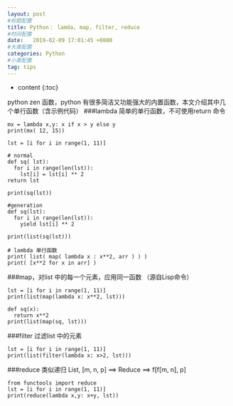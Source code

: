 ```yaml
---
layout: post
#标题配置
title: Python： lamda, map, filter, reduce
#时间配置
date:   2019-02-09 17:01:45 +0800
#大类配置
categories: Python
#小类配置
tag: tips
---
```


* content
{:toc}

python zen 函数，python 有很多简洁又功能强大的内置函数，本文介绍其中几个单行函数（含示例代码）
###lambda 简单的单行函数，不可使用return 命令
```
mx = lambda x,y: x if x > y else y 
print(mx( 12, 15)) 

lst = [i for i in range(1, 11)]

# normal
def sq( lst):
  for i in range(len(lst)):
    lst[i] = lst[i] ** 2
return lst

print(sq(lst))

#generation 
def sq(lst):
  for i in range(len(lst)):
    yield lst[i] ** 2

print(list(sq(lst)))

# lambda 单行函数
print( list( map( lambda x : x**2, arr ) ) )
print( [x**2 for x in arr] )                   

```
###map，对list 中的每一个元素，应用同一函数 （源自Lisp命令）
```
lst = [i for i in range(1, 11)]
print(list(map(lambda x: x**2, lst)))

def sq(x):
  return x**2
print(list(map(sq, lst)))
```
###filter 过滤list 中的元素
```
lst = [i for i in range(1, 11)]
print(list(filter(lambda x: x>2, lst)))
```
###reduce 类似递归
List, [m, n, p]  ==> Reduce ==> f[f[m, n], p]
```
from functools import reduce
lst = [i for i in range(1, 11)]
print(reduce(lambda x,y: x+y, lst))
```
  

